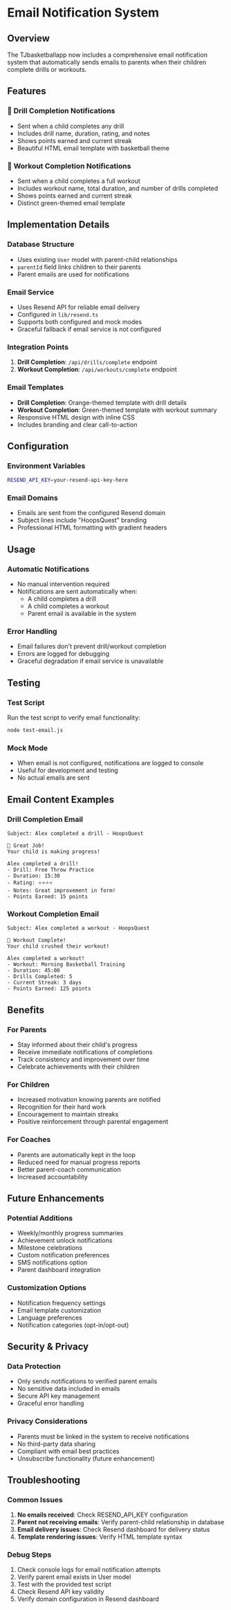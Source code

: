 # Email Notification System

## Overview
The TJbasketballapp now includes a comprehensive email notification system that automatically sends emails to parents when their children complete drills or workouts.

## Features

### 🏀 **Drill Completion Notifications**
- Sent when a child completes any drill
- Includes drill name, duration, rating, and notes
- Shows points earned and current streak
- Beautiful HTML email template with basketball theme

### 💪 **Workout Completion Notifications**
- Sent when a child completes a full workout
- Includes workout name, total duration, and number of drills completed
- Shows points earned and current streak
- Distinct green-themed email template

## Implementation Details

### **Database Structure**
- Uses existing `User` model with parent-child relationships
- `parentId` field links children to their parents
- Parent emails are used for notifications

### **Email Service**
- Uses Resend API for reliable email delivery
- Configured in `lib/resend.ts`
- Supports both configured and mock modes
- Graceful fallback if email service is not configured

### **Integration Points**
1. **Drill Completion**: `/api/drills/complete` endpoint
2. **Workout Completion**: `/api/workouts/complete` endpoint

### **Email Templates**
- **Drill Completion**: Orange-themed template with drill details
- **Workout Completion**: Green-themed template with workout summary
- Responsive HTML design with inline CSS
- Includes branding and clear call-to-action

## Configuration

### **Environment Variables**
```bash
RESEND_API_KEY=your-resend-api-key-here
```

### **Email Domains**
- Emails are sent from the configured Resend domain
- Subject lines include "HoopsQuest" branding
- Professional HTML formatting with gradient headers

## Usage

### **Automatic Notifications**
- No manual intervention required
- Notifications are sent automatically when:
  - A child completes a drill
  - A child completes a workout
  - Parent email is available in the system

### **Error Handling**
- Email failures don't prevent drill/workout completion
- Errors are logged for debugging
- Graceful degradation if email service is unavailable

## Testing

### **Test Script**
Run the test script to verify email functionality:
```bash
node test-email.js
```

### **Mock Mode**
- When email is not configured, notifications are logged to console
- Useful for development and testing
- No actual emails are sent

## Email Content Examples

### **Drill Completion Email**
```
Subject: Alex completed a drill - HoopsQuest

🏀 Great Job!
Your child is making progress!

Alex completed a drill!
- Drill: Free Throw Practice
- Duration: 15:30
- Rating: ⭐⭐⭐⭐
- Notes: Great improvement in form!
- Points Earned: 15 points
```

### **Workout Completion Email**
```
Subject: Alex completed a workout - HoopsQuest

💪 Workout Complete!
Your child crushed their workout!

Alex completed a workout!
- Workout: Morning Basketball Training
- Duration: 45:00
- Drills Completed: 5
- Current Streak: 3 days
- Points Earned: 125 points
```

## Benefits

### **For Parents**
- Stay informed about their child's progress
- Receive immediate notifications of completions
- Track consistency and improvement over time
- Celebrate achievements with their children

### **For Children**
- Increased motivation knowing parents are notified
- Recognition for their hard work
- Encouragement to maintain streaks
- Positive reinforcement through parental engagement

### **For Coaches**
- Parents are automatically kept in the loop
- Reduced need for manual progress reports
- Better parent-coach communication
- Increased accountability

## Future Enhancements

### **Potential Additions**
- Weekly/monthly progress summaries
- Achievement unlock notifications
- Milestone celebrations
- Custom notification preferences
- SMS notifications option
- Parent dashboard integration

### **Customization Options**
- Notification frequency settings
- Email template customization
- Language preferences
- Notification categories (opt-in/opt-out)

## Security & Privacy

### **Data Protection**
- Only sends notifications to verified parent emails
- No sensitive data included in emails
- Secure API key management
- Graceful error handling

### **Privacy Considerations**
- Parents must be linked in the system to receive notifications
- No third-party data sharing
- Compliant with email best practices
- Unsubscribe functionality (future enhancement)

## Troubleshooting

### **Common Issues**
1. **No emails received**: Check RESEND_API_KEY configuration
2. **Parent not receiving emails**: Verify parent-child relationship in database
3. **Email delivery issues**: Check Resend dashboard for delivery status
4. **Template rendering issues**: Verify HTML template syntax

### **Debug Steps**
1. Check console logs for email notification attempts
2. Verify parent email exists in User model
3. Test with the provided test script
4. Check Resend API key validity
5. Verify domain configuration in Resend dashboard 